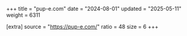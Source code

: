 +++
title = "pup-e.com"
date = "2024-08-01"
updated = "2025-05-11"
weight = 6311

[extra]
source = "https://pup-e.com/"
ratio = 48
size = 6
+++
